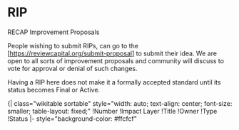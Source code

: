 # RIP
RECAP Improvement Proposals

People wishing to submit RIPs, can go to the [https://reviewcapital.org/submit-proposal] to submit their idea. We are open to all sorts of improvement proposals and community will discuss to vote for approval or denial of such changes.

Having a RIP here does not make it a formally accepted standard until its status becomes Final or Active.


{| class="wikitable sortable" style="width: auto; text-align: center; font-size: smaller; table-layout: fixed;"
!Number
!Impact Layer
!Title
!Owner
!Type
!Status
|- style="background-color: #ffcfcf"
